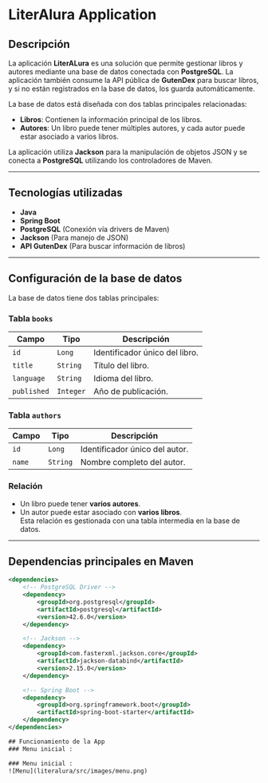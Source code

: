 # LiterAlura Application

## Descripción

La aplicación **LiterALura** es una solución que permite gestionar libros y autores mediante una base de datos conectada con **PostgreSQL**. La aplicación también consume la API pública de **GutenDex** para buscar libros, y si no están registrados en la base de datos, los guarda automáticamente.  

La base de datos está diseñada con dos tablas principales relacionadas:  
- **Libros**: Contienen la información principal de los libros.  
- **Autores**: Un libro puede tener múltiples autores, y cada autor puede estar asociado a varios libros.  

La aplicación utiliza **Jackson** para la manipulación de objetos JSON y se conecta a **PostgreSQL** utilizando los controladores de Maven.

---

## Tecnologías utilizadas

- **Java**  
- **Spring Boot**  
- **PostgreSQL** (Conexión vía drivers de Maven)  
- **Jackson** (Para manejo de JSON)  
- **API GutenDex** (Para buscar información de libros)

---

## Configuración de la base de datos

La base de datos tiene dos tablas principales:  

### **Tabla `books`**  
| Campo       | Tipo        | Descripción                                |
|-------------|-------------|--------------------------------------------|
| `id`        | `Long`      | Identificador único del libro.            |
| `title`     | `String`    | Título del libro.                         |
| `language`  | `String`    | Idioma del libro.                         |
| `published` | `Integer`   | Año de publicación.                       |

### **Tabla `authors`**  
| Campo       | Tipo        | Descripción                                |
|-------------|-------------|--------------------------------------------|
| `id`        | `Long`      | Identificador único del autor.            |
| `name`      | `String`    | Nombre completo del autor.                |

### Relación  
- Un libro puede tener **varios autores**.  
- Un autor puede estar asociado con **varios libros**.  
Esta relación es gestionada con una tabla intermedia en la base de datos.

---

## Dependencias principales en Maven

```xml
<dependencies>
    <!-- PostgreSQL Driver -->
    <dependency>
        <groupId>org.postgresql</groupId>
        <artifactId>postgresql</artifactId>
        <version>42.6.0</version>
    </dependency>

    <!-- Jackson -->
    <dependency>
        <groupId>com.fasterxml.jackson.core</groupId>
        <artifactId>jackson-databind</artifactId>
        <version>2.15.0</version>
    </dependency>

    <!-- Spring Boot -->
    <dependency>
        <groupId>org.springframework.boot</groupId>
        <artifactId>spring-boot-starter</artifactId>
    </dependency>
</dependencies>

## Funcionamiento de la App
### Menu inicial :

### Menu inicial :
![Menu](literalura/src/images/menu.png)
